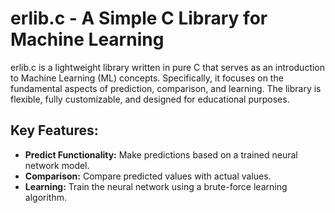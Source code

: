 # erlib.c - A Simple C Library for Machine Learning

erlib.c is a lightweight library written in pure C that serves as an introduction to Machine Learning (ML) concepts. Specifically, it focuses on the fundamental aspects of prediction, comparison, and learning. The library is flexible, fully customizable, and designed for educational purposes.

## Key Features:

- **Predict Functionality:** Make predictions based on a trained neural network model.
- **Comparison:** Compare predicted values with actual values.
- **Learning:** Train the neural network using a brute-force learning algorithm.

